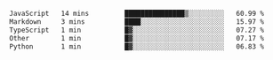 <!--START_SECTION:waka-->

```txt
JavaScript   14 mins         ███████████████▒░░░░░░░░░   60.99 %
Markdown     3 mins          ████░░░░░░░░░░░░░░░░░░░░░   15.97 %
TypeScript   1 min           █▓░░░░░░░░░░░░░░░░░░░░░░░   07.27 %
Other        1 min           █▓░░░░░░░░░░░░░░░░░░░░░░░   07.17 %
Python       1 min           █▓░░░░░░░░░░░░░░░░░░░░░░░   06.83 %
```

<!--END_SECTION:waka--> 
 
